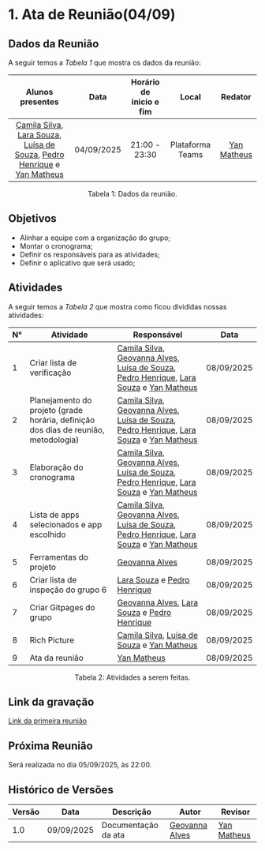 # 1. Ata de Reunião(04/09)

## Dados da Reunião

A seguir temos a <i>Tabela 1</i> que mostra os dados da reunião:

|                                     Alunos presentes                                     |    Data    | Horário de inicio e fim |      Local       | Redator |
| :--------------------------------------------------------------------------------------: | :--------: | :---------------------: | :--------------: | :--------------: |
| [Camila Silva](https://github.com/CamilaSilvaC), [Lara Souza](https://github.com/mel14-hub), [Luísa de Souza](https://github.com/luisa12ll), [Pedro Henrique](https://github.com/pedrohpsantos) e [Yan Matheus](https://github.com/Yanmatheus0812) | 04/09/2025 | 21:00 - 23:30 | Plataforma Teams | [Yan Matheus](https://github.com/Yanmatheus0812) |
<figcaption align="center">Tabela 1: Dados da reunião.</figcaption>

## Objetivos

- Alinhar a equipe com a organização do grupo;
- Montar o cronograma;
- Definir os responsáveis para as atividades;
- Definir o aplicativo que será usado;

## Atividades

A seguir temos a <i>Tabela 2</i> que mostra como ficou divididas nossas atividades:

| N°| Atividade | Responsável | Data |
| ---- | ---- | ---- | ---- | 
| 1 | Criar lista de verificação | [Camila Silva](https://github.com/CamilaSilvaC), [Geovanna Alves](https://github.com/GeovannaUmbelino), [Luísa de Souza](https://github.com/luisa12ll), [Pedro Henrique](https://github.com/pedrohpsantos), [Lara Souza](https://github.com/mel14-hub) e [Yan Matheus](https://github.com/Yanmatheus0812) | 08/09/2025 |
| 2 | Planejamento do projeto (grade horária, definição dos dias de reunião, metodologia) | [Camila Silva](https://github.com/CamilaSilvaC), [Geovanna Alves](https://github.com/GeovannaUmbelino), [Luísa de Souza](https://github.com/luisa12ll), [Pedro Henrique](https://github.com/pedrohpsantos), [Lara Souza](https://github.com/mel14-hub) e [Yan Matheus](https://github.com/Yanmatheus0812) | 08/09/2025|
| 3 | Elaboração do cronograma | [Camila Silva](https://github.com/CamilaSilvaC), [Geovanna Alves](https://github.com/GeovannaUmbelino), [Luísa de Souza](https://github.com/luisa12ll), [Pedro Henrique](https://github.com/pedrohpsantos), [Lara Souza](https://github.com/mel14-hub) e [Yan Matheus](https://github.com/Yanmatheus0812) | 08/09/2025|
| 4 | Lista de apps selecionados e app escolhido | [Camila Silva](https://github.com/CamilaSilvaC), [Geovanna Alves](https://github.com/GeovannaUmbelino), [Luísa de Souza](https://github.com/luisa12ll), [Pedro Henrique](https://github.com/pedrohpsantos), [Lara Souza](https://github.com/mel14-hub) e [Yan Matheus](https://github.com/Yanmatheus0812) | 08/09/2025|
| 5 | Ferramentas do projeto | [Geovanna Alves](https://github.com/GeovannaUmbelino) | 08/09/2025|
| 6 | Criar lista de inspeção do grupo 6| [Lara Souza](https://github.com/mel14-hub) e [Pedro Henrique](https://github.com/pedrohpsantos)  | 08/09/2025|
| 7 | Criar Gitpages do grupo | [Geovanna Alves](https://github.com/GeovannaUmbelino), [Lara Souza](https://github.com/mel14-hub) e [Pedro Henrique](https://github.com/pedrohpsantos)| 08/09/2025|
| 8 | Rich Picture | [Camila Silva](https://github.com/CamilaSilvaC), [Luísa de Souza](https://github.com/luisa12ll) e [Yan Matheus](https://github.com/Yanmatheus0812) | 08/09/2025|
| 9 | Ata da reunião | [Yan Matheus](https://github.com/Yanmatheus0812) | 08/09/2025|
<figcaption align="center">Tabela 2: Atividades a serem feitas.</figcaption>

## Link da gravação

[Link da primeira reunião](https://www.youtube.com/watch?v=1ZlOacYxBDo&list=PLLWUvFk-8eapL5FB6mMvY3y0y_tqLEXji)

## Próxima Reunião

Será realizada no dia 05/09/2025, às 22:00.

## Histórico de Versões


| Versão | Data       | Descrição           | Autor                                   | Revisor                                      |
|--------|------------|-------------------|----------------------------------------|---------------------------------------------|
| 1.0    | 09/09/2025 | Documentação da ata | [Geovanna Alves](https://github.com/GeovannaUmbelino)  | [Yan Matheus](https://github.com/Yanmatheus0812) |

